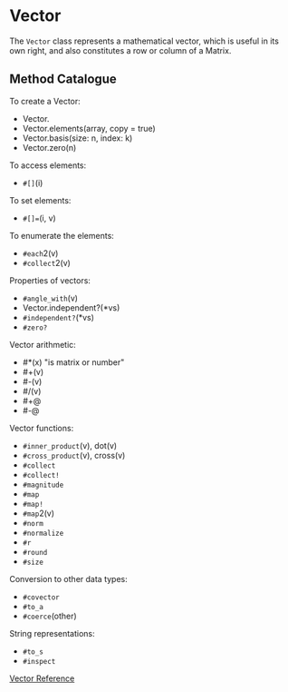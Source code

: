 # Vector

The `Vector` class represents a mathematical vector, which is useful in its
own right, and also constitutes a row or column of a Matrix.

## Method Catalogue

To create a Vector:

*   Vector.[](*array)
*   Vector.elements(array, copy = true)
*   Vector.basis(size: n, index: k)
*   Vector.zero(n)


To access elements:

*   `#[]`(i)


To set elements:

*   `#[]=`(i, v)


To enumerate the elements:

*   `#each`2(v)
*   `#collect`2(v)


Properties of vectors:

*   `#angle_with`(v)
*   Vector.independent?(*vs)
*   `#independent?`(*vs)
*   `#zero?`


Vector arithmetic:

*   #*(x) "is matrix or number"
*   #+(v)
*   #-(v)
*   #/(v)
*   #+@
*   #-@


Vector functions:

*   `#inner_product`(v), dot(v)
*   `#cross_product`(v), cross(v)
*   `#collect`
*   `#collect!`
*   `#magnitude`
*   `#map`
*   `#map!`
*   `#map`2(v)
*   `#norm`
*   `#normalize`
*   `#r`
*   `#round`
*   `#size`


Conversion to other data types:

*   `#covector`
*   `#to_a`
*   `#coerce`(other)


String representations:

*   `#to_s`
*   `#inspect`


[Vector Reference](https://ruby-doc.org/stdlib-2.7.0/libdoc/matrix/rdoc/Vector.html)